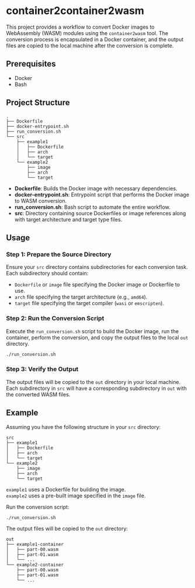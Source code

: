 # container2container2wasm

This project provides a workflow to convert Docker images to WebAssembly (WASM) modules using the `container2wasm` tool. The conversion process is encapsulated in a Docker container, and the output files are copied to the local machine after the conversion is complete.

## Prerequisites

- Docker
- Bash

## Project Structure

```plaintext
.
├── Dockerfile
├── docker-entrypoint.sh
├── run_conversion.sh
└── src
    ├── example1
    │   ├── Dockerfile
    │   ├── arch
    │   └── target
    └── example2
        ├── image
        ├── arch
        └── target
```

- **Dockerfile**: Builds the Docker image with necessary dependencies.
- **docker-entrypoint.sh**: Entrypoint script that performs the Docker image to WASM conversion.
- **run_conversion.sh**: Bash script to automate the entire workflow.
- **src**: Directory containing source Dockerfiles or image references along with target architecture and target type files.

## Usage

### Step 1: Prepare the Source Directory

Ensure your `src` directory contains subdirectories for each conversion task. Each subdirectory should contain:

- `Dockerfile` or `image` file specifying the Docker image or Dockerfile to use.
- `arch` file specifying the target architecture (e.g., `amd64`).
- `target` file specifying the target compiler (`wasi` or `emscripten`).

### Step 2: Run the Conversion Script

Execute the `run_conversion.sh` script to build the Docker image, run the container, perform the conversion, and copy the output files to the local `out` directory.

```sh
./run_conversion.sh
```

### Step 3: Verify the Output

The output files will be copied to the `out` directory in your local machine. Each subdirectory in `src` will have a corresponding subdirectory in `out` with the converted WASM files.

## Example

Assuming you have the following structure in your `src` directory:

```plaintext
src
├── example1
│   ├── Dockerfile 
│   ├── arch
│   └── target
└── example2
    ├── image
    ├── arch
    └── target
```

`example1` uses a Dockerfile for building the image.  
`example2` uses a pre-built image specified in the `image` file.

Run the conversion script:

```sh
./run_conversion.sh
```

The output files will be copied to the `out` directory:


```
out
├── example1-container
│   ├── part-00.wasm
│   ├── part-01.wasm
│   └── ...
└── example2-container
    ├── part-00.wasm
    ├── part-01.wasm
    └── ...
```